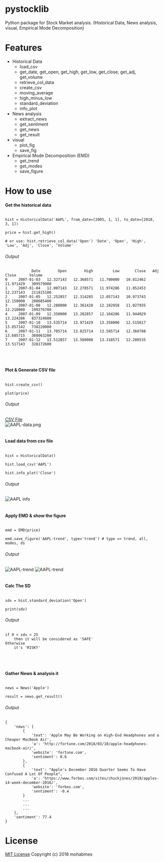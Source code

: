 # pystocklib
Python package for Stock Market analysis. (Historical Data, News analysis, visual, Empirical Mode Decomposition)

# Features
- Historical Data
	- load_csv
	- get_date, get_open, get_high, get_low, get_close, get_adj, get_volume
	- retrieve_col_data
	- create_csv
	- moving_average
	- high_minus_low
	- standard_deviation
	- info_plot
- News analysis
	- extract_news
	- get_sentiment
	- get_news
	- get_result
- visual
	- plot_fig
	- save_fig
- Empirical Mode Decomposition (EMD)
	- get_trend
	- get_modes
	- save_figure

# How to use

#### Get the historical data
```

hist = HistoricalData('AAPL', from_date=[2005, 1, 1], to_date=[2018, 3, 1])

price = hist.get_high()

# or use: hist.retrieve_col_data('Open') 'Date', 'Open', 'High', 'Low', 'Adj', 'Close', 'Volume'

```
###### Output
```
            Date        Open        High         Low       Close   Adj Close      Volume
0     2007-01-03   12.327143   12.368571   11.700000   10.812462   11.971429   309579900
1     2007-01-04   12.007143   12.278571   11.974286   11.052453   12.237143   211815100
2     2007-01-05   12.252857   12.314285   12.057143   10.973743   12.150000   208685400
3     2007-01-08   12.280000   12.361428   12.182858   11.027935   12.210000   199276700
4     2007-01-09   12.350000   13.282857   12.164286   11.944029   13.224286   837324600
5     2007-01-10   13.535714   13.971429   13.350000   12.515617   13.857142   738220000
6     2007-01-11   13.705714   13.825714   13.585714   12.360788   13.685715   360063200
7     2007-01-12   13.512857   13.580000   13.318571   12.208535   13.517143   328172600
```
<br /><br />

#### Plot & Generate CSV file
```

hist.create_csv()

plot(price)

```
###### Output
[CSV File](https://github.com/mohabmes/pystocklib/blob/master/data/AAPL.csv)<br>
![AAPL-data.png](./data/AAPL-data.png)
<br /><br />


#### Load data from csv file
```

hist = HistoricalData()

hist.load_csv('AAPL')

hist.info_plot('Close')

```
###### Output
![AAPL info](./data/AAPL-info.png)
<br /><br />

#### Apply EMD & show the figure
```

emd = EMD(price)

emd.save_figure('AAPL-trend', type='trend') # type => trend, all, modes, ds

```
###### Output
![AAPL-trend](./data/AAPL-trend.png)
![AAPL-trend](./data/AAPL-trend-data.png)
<br /><br />

#### Calc The SD
```

sdv = hist.standard_deviation('Open')

print(sdv)

```
###### Output
```
if 0 < sdv < 25
	then it will be considered as 'SAFE'
Otherwise
	it's 'RISKY'

```
<br /><br />

#### Gather News & analysis it
```

news = News('Apple')

result = news.get_result()

```
###### Output
```
{
	'news': [
		{
			'text': 'Apple May Be Working on High-End Headphones and a Cheaper MacBook Air',
			'a': 'http://fortune.com/2018/03/10/apple-headphones-macbook-air/',
			'website': 'fortune.com',
			'sentiment': 0.6
		},
		{
			'text': "Apple's December 2016 Quarter Seems To Have Confused A Lot Of People",
			'a': 'https://www.forbes.com/sites/chuckjones/2018/apples-14-week-december-2016/',
			'website': 'forbes.com',
			'sentiment': -0.4
		}
		...
		...
		...
	],
	'sentiment': 77.4
}

```




# License
[MIT License](https://github.com/mohabmes/pystocklib/blob/master/LICENSE) Copyright (c) 2018 mohabmes
